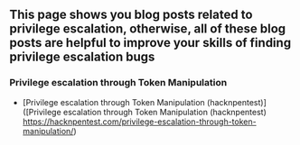 This page shows you blog posts related to privilege escalation, otherwise, all of these blog posts are helpful to improve your skills of finding privilege escalation bugs
------------------------------------------------------------------------------




### Privilege escalation through Token Manipulation

-  [Privilege escalation through Token Manipulation (hacknpentest)]([Privilege escalation through Token Manipulation (hacknpentest) https://hacknpentest.com/privilege-escalation-through-token-manipulation/)



